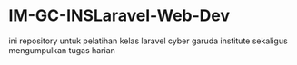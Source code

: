 # IM-GC-INSLaravel-Web-Dev
ini repository untuk pelatihan kelas laravel cyber garuda institute sekaligus mengumpulkan tugas harian
